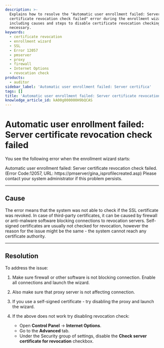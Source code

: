```yaml
---
description: >-
  Explains how to resolve the "Automatic user enrollment failed: Server
  certificate revocation check failed" error during the enrollment wizard,
  including causes and steps to disable certificate revocation checking if
  necessary.
keywords:
  - certificate revocation
  - enrollment wizard
  - SSL
  - Error 12057
  - pmserver
  - proxy
  - firewall
  - Internet Options
  - revocation check
products:
  - auditor
sidebar_label: 'Automatic user enrollment failed: Server certifica'
tags: []
title: 'Automatic user enrollment failed: Server certificate revocation check failed'
knowledge_article_id: kA00g000000H9bQCAS
---
```


# Automatic user enrollment failed: Server certificate revocation check failed

You see the following error when the enrollment wizard starts:

Automatic user enrollment failed: Server certificate revocation check failed. (Error Code:12057, URL: https://pmserver/gina_isprofilecreated.asp) Please contact your system administrator if this problem persists.

---

## Cause

The error means that the system was not able to check if the SSL certificate was revoked. In case of third-party certificates, it can be caused by firewall or anti-malware software blocking connections to revocation servers. Self-signed certificates are usually not checked for revocation, however the reason for the issue might be the same - the system cannot reach any certificate authority.

---

## Resolution

To address the issue:

1. Make sure firewall or other software is not blocking connection. Enable all connections and launch the wizard.
2. Also make sure that proxy server is not affecting connection.
3. If you use a self-signed certificate - try disabling the proxy and launch the wizard.
4. If the above does not work try disabling revocation check:

   - Open **Control Panel** → **Internet Options**.
   - Go to the **Advanced** tab.
   - Under the Security group of settings, disable the **Check server certificate for revocation** checkbox.
